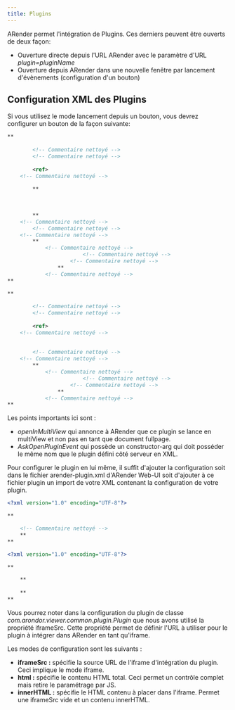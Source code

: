 ```yaml
---
title: Plugins
---
```


ARender permet l'intégration de Plugins. Ces derniers peuvent être
ouverts de deux façon:

- Ouverture directe depuis l'URL ARender avec le paramètre d'URL
  *plugin=pluginName*
- Ouverture depuis ARender dans une nouvelle fenêtre par lancement
  d'évènements (configuration d'un bouton)

## Configuration XML des Plugins

Si vous utilisez le mode lancement depuis un bouton, vous devrez
configurer un bouton de la façon suivante:


``` xml
**
    
        <!-- Commentaire nettoyé -->
        <!-- Commentaire nettoyé -->
    
        <ref>
    <!-- Commentaire nettoyé -->
    
        **
            
            
            
        **
    <!-- Commentaire nettoyé -->
        <!-- Commentaire nettoyé -->
    <!-- Commentaire nettoyé -->
        **
            <!-- Commentaire nettoyé -->
                        <!-- Commentaire nettoyé -->
                    <!-- Commentaire nettoyé -->
                **
            <!-- Commentaire nettoyé -->
**
```




``` xml
**
    
        <!-- Commentaire nettoyé -->
        <!-- Commentaire nettoyé -->
    
        <ref>
    <!-- Commentaire nettoyé -->
    
    
        <!-- Commentaire nettoyé -->
    <!-- Commentaire nettoyé -->
        **
            <!-- Commentaire nettoyé -->
                        <!-- Commentaire nettoyé -->
                    <!-- Commentaire nettoyé -->
                **
            <!-- Commentaire nettoyé -->
**
```


Les points importants ici sont :

- *openInMultiView* qui annonce à ARender que ce plugin se lance en
  multiView et non pas en tant que document fullpage.
- *AskOpenPluginEvent* qui possède un constructor-arg qui doit
  posséder le même nom que le plugin défini côté serveur en XML.

Pour configurer le plugin en lui même, il suffit d'ajouter la
configuration soit dans le fichier arender-plugin.xml d'ARender Web-UI soit
d'ajouter à ce fichier plugin un import de votre XML contenant la
configuration de votre plugin.


``` xml
<?xml version="1.0" encoding="UTF-8"?>

**

    <!-- Commentaire nettoyé -->
    **
**
```


``` xml
<?xml version="1.0" encoding="UTF-8"?>

**

    **
        
    **
**
```


Vous pourrez noter dans la configuration du plugin de classe
*com.arondor.viewer.common.plugin.Plugin* que nous avons utilisé la
propriété iframeSrc. Cette propriété permet de définir l'URL à utiliser
pour le plugin à intégrer dans ARender en tant qu'iframe.

Les modes de configuration sont les suivants :

- **iframeSrc :** spécifie la source URL de l'iframe d'intégration du
  plugin. Ceci implique le mode iframe.
- **html :** spécifie le contenu HTML total. Ceci permet un contrôle
  complet mais retire le paramétrage par JS.
- **innerHTML :** spécifie le HTML contenu à placer dans l'iframe.
  Permet une iframeSrc vide et un contenu innerHTML.
